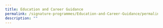 ```yaml
---
title: Education and Career Guidance
permalink: /signature-programmes/Education-and-Career-Guidance/permalink/
description: ""
---
```

